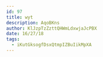 ```yaml
---
id: 97
title: wyt
description: AqoBKns
author: KlJzpTzZzttQHWmLdxwjaJcPBX
date: 16/27/18
tags:
  - iKutGksogfDsxQtmpIZBuIikMpXA
---
```

